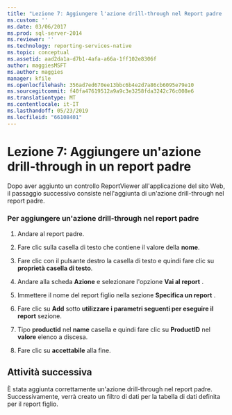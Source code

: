 ```yaml
---
title: "Lezione 7: Aggiungere l'azione drill-through nel Report padre | Microsoft Docs"
ms.custom: ''
ms.date: 03/06/2017
ms.prod: sql-server-2014
ms.reviewer: ''
ms.technology: reporting-services-native
ms.topic: conceptual
ms.assetid: aad2da1a-d7b1-4afa-a66a-1ff102e8306f
author: maggiesMSFT
ms.author: maggies
manager: kfile
ms.openlocfilehash: 356ad7ed670ee13bbc6b4e2d7a86cb6095e79e10
ms.sourcegitcommit: f40fa47619512a9a9c3e3258fda3242c76c008e6
ms.translationtype: MT
ms.contentlocale: it-IT
ms.lasthandoff: 05/23/2019
ms.locfileid: "66108401"
---
```

# <a name="lesson-7-add-drillthrough-action-on-parent-report"></a>Lezione 7: Aggiungere un'azione drill-through in un report padre
  Dopo aver aggiunto un controllo ReportViewer all'applicazione del sito Web, il passaggio successivo consiste nell'aggiunta di un'azione drill-through nel report padre.  
  
### <a name="to-add-drillthrough-action-on-the-parent-report"></a>Per aggiungere un'azione drill-through nel report padre  
  
1.  Andare al report padre.  
  
2.  Fare clic sulla casella di testo che contiene il valore della **nome**.  
  
3.  Fare clic con il pulsante destro la casella di testo e quindi fare clic su **proprietà casella di testo**.  
  
4.  Andare alla scheda **Azione** e selezionare l'opzione **Vai al report** .  
  
5.  Immettere il nome del report figlio nella sezione **Specifica un report** .  
  
6.  Fare clic su **Add** sotto **utilizzare i parametri seguenti per eseguire il report** sezione.  
  
7.  Tipo **productid** nel **name** casella e quindi fare clic su **ProductID** nel **valore** elenco a discesa.  
  
8.  Fare clic su **accettabile** alla fine.  
  
## <a name="next-task"></a>Attività successiva  
 È stata aggiunta correttamente un'azione drill-through nel report padre. Successivamente, verrà creato un filtro di dati per la tabella di dati definita per il report figlio.  
  
  
